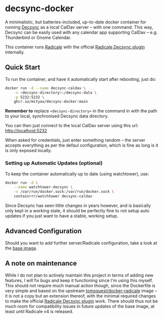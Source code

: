 # decsync-docker
A minimalistic, but batteries-included, up-to-date docker container for running [Decsync](https://github.com/39aldo39/DecSync) as a local CalDav server – with one command. This way, Decsync can be easily used with any calendar app supporting CalDav – e.g. Thunderbird or Gnome Calendar.

This container runs [Radicale](https://github.com/Kozea/Radicale) with the official [Radicale Decsync plugin](https://github.com/39aldo39/Radicale-DecSync) internally.

## Quick Start

To run the container, and have it automatically start after rebooting, just do:

```bash
docker run -d --name decsync-caldav \
    -v <decsync-directory>:/decsync-data \
    -p 5232:5232 \
    ghcr.io/mityax/decsync-docker:main
```

**Remember to** replace `<decsync-directory>` in the command in with the path to your local, synchronised Decsync data directory.

You can then just connect to the local CalDav server using this url: [http://localhost:5232](http://localhost:5232)

When asked for credentials, just enter something random – the server accepts everything as per the defaul configuration, which is fine as long is it is only exposed locally.

### Setting up Automatic Updates (optional)
To keep the container automatically up to date (using watchtower), use:

```bash
docker run -d \
    --name watchtower-decsync \
    -v /var/run/docker.sock:/var/run/docker.sock \
    containrrr/watchtower decsync-caldav
```

Since Decsync has seen little changes in years however, and is basically only kept in a working state, it should be perfectly fine to not setup auto updates if you just want to have a stable, working setup.

## Advanced Configuration
Should you want to add further server/Radicale configuration, take a look at the [base image](https://github.com/tomsquest/docker-radicale).

## A note on maintenance
While I do not plan to actively maintain this project in terms of adding new features, I will fix bugs and keep it functioning since I'm using this myself. This should not require much manual action though, since the Dockerfile is very simple and based on the upstream [tomsquest/docker-radicale](https://github.com/tomsquest/docker-radicale) image – it is not a copy but an extension thereof, with the minimal required changes to make the official [Radicale Decsync plugin](https://github.com/39aldo39/Radicale-DecSync) work. There should thus not be much room for compatibility issues in future updates of the base image, at least until Radicale v4 is released.



